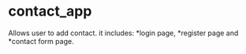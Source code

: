 # contact_app
Allows user to add contact.
it includes:
*login page, 
*register page and 
*contact form page.

